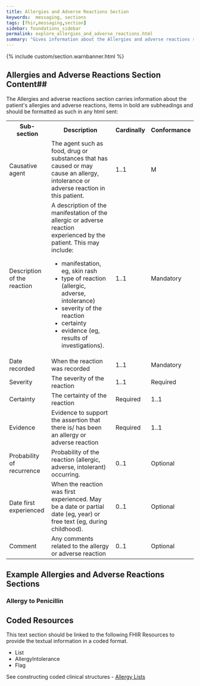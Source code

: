 ```yaml
---
title: Allergies and Adverse Reactions Section
keywords:  messaging, sections
tags: [fhir,messaging,section]
sidebar: foundations_sidebar
permalink: explore_allergies_and_adverse_reactions.html
summary: "Gives information about the Allergies and adverse reactions section"
---
```


{% include custom/section.warnbanner.html %}

## Allergies and Adverse Reactions Section Content##
The Allergies and adverse reactions section carries information about the patient's allergies and adverse reactions, items in bold are subheadings and should be formatted as such in any html sent:

<table width="100%">
<tr>
<th width="25%">Sub-section</th>
<th width="45%">Description</th>
<th width="15%">Cardinally</th>
<th width="15%">Conformance</th>
</tr>
<tr>
<td>Causative agent</td>
<td>The agent such as food, drug or substances that has caused or may cause an allergy, intolerance or adverse reaction in this patient.</td>
<td>1..1</td>
<td>M</td>
</tr>
<tr>
<td>Description of the reaction</td>
<td>A description of the manifestation of the allergic or adverse reaction experienced by the patient. This may include:
<ul>
<li>manifestation, eg, skin rash</li>
<li>type of reaction (allergic, adverse, intolerance)</li>
<li>severity of the reaction</li>
<li>certainty</li>
<li>evidence (eg, results of investigations).</li>
</ul>
</td>
<td>1..1</td>
<td>Mandatory</td>
</tr>
<tr>
<td>Date recorded</td>
<td>When the reaction was recorded</td>
<td>1..1</td>
<td>Mandatory</td>
</tr>
<tr>
<td>Severity</td>
<td>The severity of the reaction</td>
<td>1..1</td>
<td>Required</td>
</tr>
<td>Certainty</td>
<td>The certainty of the reaction</td>
<td>Required</td>
<td>1..1</td>
</tr>
<tr>
<td>Evidence</td>
<td>Evidence to support the assertion that there is/ has been an allergy or adverse reaction</td>
<td>Required</td>
<td>1..1</td>
</tr>
<tr>
<td>Probability of recurrence</td>
<td>Probability of the reaction (allergic, adverse, intolerant) occurring.</td>
<td>0..1</td>
<td>Optional</td>
</tr>
<tr>
<td>Date first experienced</td>
<td>When the reaction was first experienced. May be a date or partial date (eg, year) or free text (eg, during childhood).</td>
<td>0..1</td>
<td>Optional</td>
</tr>
<tr>
<td>Comment</td>
<td>Any comments related to the allergy or adverse reaction</td>
<td>0..1</td>
<td>Optional</td>
</tr>
</table>


##  Example Allergies and Adverse Reactions Sections ##

### Allergy to Penicillin ###

<script src="https://gist.github.com/IOPS-DEV/c02f9626ad71d2230cd51ded6d031bb2.js"></script>

## Coded Resources ##

This text section should be linked to the following FHIR Resources to provide the textual information in a coded format.

- List
- AllergyIntolerance
- Flag
 
See constructing coded clinical structures - [Allergy Lists](build_allergy_lists.html)












